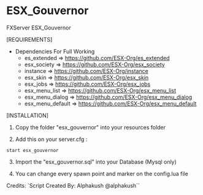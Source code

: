 # ESX_Gouvernor
FXServer ESX_Gouvernor

[REQUIREMENTS]

* Dependencies For Full Working
  * es_extended => https://github.com/ESX-Org/es_extended
  * esx_society => https://github.com/ESX-Org/esx_society
  * instance => https://github.com/ESX-Org/instance
  * esx_skin => https://github.com/ESX-Org/esx_skin
  * esx_jobs => https://github.com/ESX-Org/esx_jobs
  * esx_menu_list => https://github.com/ESX-Org/esx_menu_list
  * esx_menu_dialog => https://github.com/ESX-Org/esx_menu_dialog
  * esx_menu_default => https://github.com/ESX-Org/esx_menu_default


[INSTALLATION]

1) Copy the folder "esx_gouvernor" into your resources folder

2) Add this on your server.cfg :
```
start esx_gouvernor
```

3) Import the "esx_gouvernor.sql" into your Database (Mysql only)

4) You can change every spawn point and marker on the config.lua file
	
Credits: 
`Script Created By: Alphakush @alphakush``